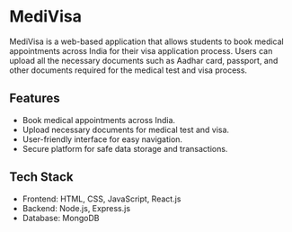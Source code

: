 # MediVisa

MediVisa is a web-based application that allows students to book medical appointments across India for their visa application process. Users can upload all the necessary documents such as Aadhar card, passport, and other documents required for the medical test and visa process.

## Features
- Book medical appointments across India.
- Upload necessary documents for medical test and visa.
- User-friendly interface for easy navigation.
- Secure platform for safe data storage and transactions.

## Tech Stack
- Frontend: HTML, CSS, JavaScript, React.js
- Backend: Node.js, Express.js
- Database: MongoDB
